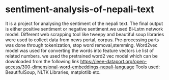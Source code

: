 # sentiment-analysis-of-nepali-text
It is a project for analysing the sentiment of the nepali text. The final output is either positive sentiment or negative sentiment.we used  Bi‑Lstm network model.
Different web scrapping tool like tweepy and beautiful soup libraries were used to collect data from news portal, corpus.
Pre‑processing parts was done through tokenization, stop word removal,stemming.
Word2vec model was used for converting the words into feature vectors i.e list of related numbers. we used the pretrained word2 vec model
which can be downloaded from the following link https://ieee-dataport.org/open-access/300-dimensional-word-embeddings-nepali-language
Tools used: BeautifulSoup, NLTK Libraries, matplotlib etc.
